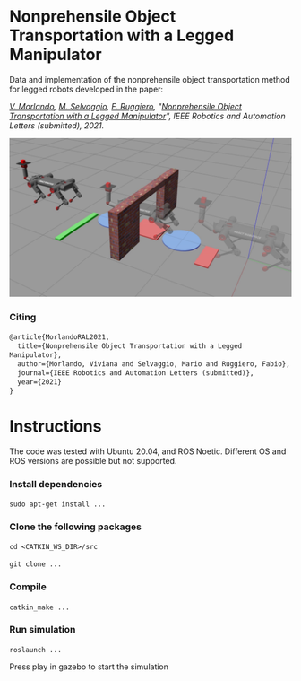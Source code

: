 # Nonprehensile Object Transportation with a Legged Manipulator

Data and implementation of the nonprehensile object transportation method for legged robots developed in the paper:

*[V. Morlando](),
[M. Selvaggio](http://wpage.unina.it/mario.selvaggio/index.html), [F. Ruggiero](http://www.fabioruggiero.name/web/index.php/en/), "[Nonprehensile Object Transportation with a Legged Manipulator](http://wpage.unina.it/mario.selvaggio/papers/tro2021.pdf)", IEEE Robotics and Automation Letters (submitted), 2021.* 


[![Nonprehensile object transportation](trajectory.png)]()

### Citing
```
@article{MorlandoRAL2021,
  title={Nonprehensile Object Transportation with a Legged Manipulator},
  author={Morlando, Viviana and Selvaggio, Mario and Ruggiero, Fabio},
  journal={IEEE Robotics and Automation Letters (submitted)},
  year={2021}
}
```

# Instructions

The code was tested with Ubuntu 20.04, and ROS Noetic. Different OS and ROS versions are possible but not supported.

### Install dependencies

`sudo apt-get install ... `

### Clone the following packages 

```cd <CATKIN_WS_DIR>/src```

`git clone ...`

### Compile 

`catkin_make ...`

### Run simulation

`roslaunch ...`

Press play in gazebo to start the simulation